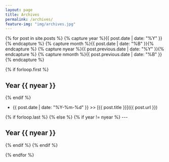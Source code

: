 ```yaml
---
layout: page
title: Archives
permalink: /archives/
feature-img: "img/archives.jpg"
---
```


{% for post in site.posts %}
  {% capture year %}{{ post.date | date: "%Y" }}{% endcapture %}
  {% capture month %}{{ post.date | date: "%B" }}{% endcapture %}
  {% capture nyear %}{{ post.previous.date | date: "%Y" }}{% endcapture %}
  {% capture nmonth %}{{ post.previous.date | date: "%B" }}{% endcapture %}


  {% if forloop.first %}
  <h2>Year {{ nyear }}</h2>
  {% endif %}


* {{ post.date | date: "%Y-%m-%d" }} >> [{{ post.title }}]({{ post.url }})


{% if forloop.last %}
{% else %}
  {% if year != nyear %}
    ---
    <h2>Year {{ nyear }}</h2>
  {% endif %}
{% endif %}


{% endfor %}


